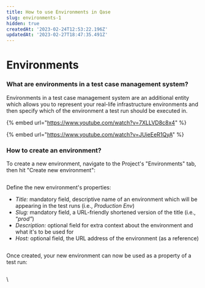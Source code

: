 ```yaml
---
title: How to use Environments in Qase
slug: environments-1
hidden: true
createdAt: '2023-02-24T12:53:22.196Z'
updatedAt: '2023-02-27T18:47:35.491Z'
---
```


# Environments

### What are environments in a test case management system?

Environments in a test case management system are an additional entity which allows you to represent your real-life infrastructure environments and then specify which of the environment a test run should be executed in.&#x20;

{% embed url="https://www.youtube.com/watch?v=7XLLVD8c8x4" %}

{% embed url="https://www.youtube.com/watch?v=JUieEeR1QyA" %}

### How to create an environment?

To create a new environment, navigate to the Project's "Environments" tab, then hit "Create new environment":

<figure><img src="https://qase.intercom-attachments-7.com/i/o/595217595/b5fa777c614fa44cdd357b03/O-owFkooQ-imTeIlM6emC4sjQn6tYw1jHOsbvUEghH72IkMOqCxILv1Sl2D1X549ArTMZDDwf7eQ2oey2mIJfr-cwBiN28xHNhoy_O9cWBI4WVB9lG7rLQyDsCXbnRZQznSER-3avyc6PWn-7USGPq-gP3wZLEsE40-YpceQBbJBc6b05o9jqXfExQ" alt=""><figcaption></figcaption></figure>

Define the new environment's properties:

* _Title:_ mandatory field, descriptive name of an environment which will be appearing in the test runs (i.e., _Production Env_)
* _Slug:_ mandatory field, a URL-friendly shortened version of the title (i.e., “_prod”_)
* _Description:_ optional field for extra context about the environment and what it's to be used for
* _Host:_ optional field, the URL address of the environment (as a reference)

<figure><img src="https://qase.intercom-attachments-7.com/i/o/595217605/db9a29da7ca81a82110a5951/MlkcrAMuSeBNKF3o3hPq5TmLJbst8p9hjkxdBvkclIhP3i6ZhZrdB3M7WUg-JOHDrCq1ZAFmCX2qnCfT2kmx3jZ4ohrdm43uzFcPon0wkr_Z8VYWqcZlF_sBUqonRnCeNkOq8Wja0KGl0FZZpYW9HlqQtWrGBn_xjOvu6WIcLNkOHaWIWNPEA0wbNg" alt=""><figcaption></figcaption></figure>

Once created, your new environment can now be used as a property of a test run:

<figure><img src="https://qase.intercom-attachments-7.com/i/o/595217619/fe8160f77ea560f2fc8ebfbc/twVZdOyHtINDwdB1JZ5i3GbxP4v7COQnj14p5Bnr3xuk5aIV-eA0gTJ5pvbWw99gL3BfH0FzX34MDDKfOKFNGniL0aMt3tlOUI7246KgAapgeq0zUdqrQ0_-mlccBkiBdUMjd4rCyiRvHki7G-b0RpC2OB-L8OGs2ov0sL9VvlFukg6UzoMbtzzSdg" alt=""><figcaption></figcaption></figure>



\
